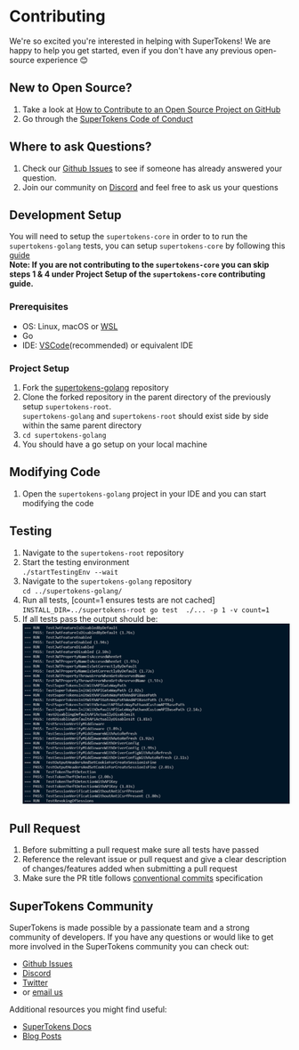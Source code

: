 # Contributing

We're so excited you're interested in helping with SuperTokens! We are happy to help you get started, even if you don't have any previous open-source experience :blush:

## New to Open Source?

1. Take a look at [How to Contribute to an Open Source Project on GitHub](https://egghead.io/courses/how-to-contribute-to-an-open-source-project-on-github)
2. Go through the [SuperTokens Code of Conduct](https://github.com/supertokens/supertokens-golang/blob/master/CODE_OF_CONDUCT.md)

## Where to ask Questions?

1. Check our [Github Issues](https://github.com/supertokens/supertokens-golang/issues) to see if someone has already answered your question.
2. Join our community on [Discord](https://supertokens.io/discord) and feel free to ask us your questions

## Development Setup

You will need to setup the `supertokens-core` in order to to run the `supertokens-golang` tests, you can setup `supertokens-core` by following this [guide](https://github.com/supertokens/supertokens-core/blob/master/CONTRIBUTING.md#development-setup)  
**Note: If you are not contributing to the `supertokens-core` you can skip steps 1 & 4 under Project Setup of the `supertokens-core` contributing guide.**

### Prerequisites

-   OS: Linux, macOS or [WSL](https://docs.microsoft.com/en-us/windows/wsl/about)
-   Go
-   IDE: [VSCode](https://code.visualstudio.com/download)(recommended) or equivalent IDE

### Project Setup

1. Fork the [supertokens-golang](https://github.com/supertokens/supertokens-golang) repository
2. Clone the forked repository in the parent directory of the previously setup `supertokens-root`.  
   `supertokens-golang` and `supertokens-root` should exist side by side within the same parent directory
3. `cd supertokens-golang`
4. You should have a go setup on your local machine

## Modifying Code

1. Open the `supertokens-golang` project in your IDE and you can start modifying the code

## Testing

1. Navigate to the `supertokens-root` repository
2. Start the testing environment  
   `./startTestingEnv --wait`
3. Navigate to the `supertokens-golang` repository  
   `cd ../supertokens-golang/`
4. Run all tests, [count=1 ensures tests are not cached]
   `INSTALL_DIR=../supertokens-root go test  ./... -p 1 -v count=1`
5. If all tests pass the output should be:
![golang tests passing](https://github.com/supertokens/supertokens-logo/blob/master/images/supertokens-golang-test.png)

## Pull Request

1. Before submitting a pull request make sure all tests have passed
2. Reference the relevant issue or pull request and give a clear description of changes/features added when submitting a pull request
3. Make sure the PR title follows [conventional commits](https://www.conventionalcommits.org/en/v1.0.0/) specification

## SuperTokens Community

SuperTokens is made possible by a passionate team and a strong community of developers. If you have any questions or would like to get more involved in the SuperTokens community you can check out:

-   [Github Issues](https://github.com/supertokens/supertokens-golang/issues)
-   [Discord](https://supertokens.io/discord)
-   [Twitter](https://twitter.com/supertokensio)
-   or [email us](mailto:team@supertokens.io)

Additional resources you might find useful:

-   [SuperTokens Docs](https://supertokens.io/docs/community/getting-started/installation)
-   [Blog Posts](https://supertokens.io/blog/)